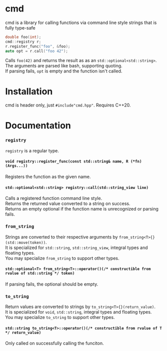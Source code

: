 # cmd
cmd is a library for calling functions via command line style strings that is fully type-safe

````c++
double foo(int);
cmd::registry r;
r.register_func("foo", &foo);
auto opt = r.call("foo 42");
````
Calls `foo(42)` and returns  the result as as an `std::optional<std::string>`.  
The arguments are parsed like bash, supporting quoting.  
If parsing fails, `opt` is empty and the function isn't called.


# Installation
cmd is header only, just `#include"cmd.hpp"`. Requires C++20.

# Documentation

### `registry`
`registry` is a regular type.

#### `void registry::register_func(const std::string& name, R (*fn)(Args...))`
Registers the function as the given name.

#### `std::optional<std::string> registry::call(std::string_view line)`
Calls a registered function command line style.  
Returns the returned value converted to a string on success.  
Returns an empty optional if the function name is unrecognized or parsing fails.

### `from_string`
Strings are converted to their respective arguments by `from_string<T>{}(std::move(token))`.  
It is specialized for `std::string`, `std::string_view`, integral types and floating types.  
You may specialize `from_string` to support other types.

#### `std::optional<T> from_string<T>::operator()(/* constructible from rvalue of std::string */ token)`
If parsing fails, the optional should be empty.

### `to_string`
Return values are converted to strings by `to_string<T>{}(return_value)`.  
It is specialized for `void`, `std::string`, integral types and floating types.  
You may specialize `to_string` to support other types.

#### `std::string to_string<T>::operator()(/* constructible from rvalue of T */ return_value)`
Only called on successfully calling the funciton.

